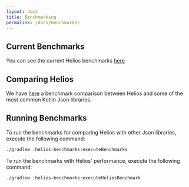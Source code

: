 ```yaml
---
layout: docs
title: Benchmarking
permalink: /docs/benchmarks/
---
```


## Current Benchmarks

You can see the current Helios benchmarks [here](https://github.com/47deg/helios/tree/master/benchmarks/master_benchmark.json)

<fortyseven-robeen data-url="https://raw.githubusercontent.com/47deg/helios/master/benchmarks/master_benchmark.json"></fortyseven-robeen>

## Comparing Helios

We have [here](https://github.com/47deg/helios/tree/master/benchmarks/libraries_benchmark.json) a benchmark comparison
between Helios and some of the most common Kotlin Json libraries.

<fortyseven-robeen data-url="https://raw.githubusercontent.com/47deg/helios/master/benchmarks/libraries_benchmark.json"></fortyseven-robeen>


## Running Benchmarks

To run the benchmarks for comparing Helios with other Json libraries, execute the following command:

```bash
./gradlew :helios-benchmarks:executeBenchmarks
```

To run the benchmarks with Helios' performance, execute the following command:

```bash
./gradlew :helios-benchmarks:executeHeliosBenchmark
```
